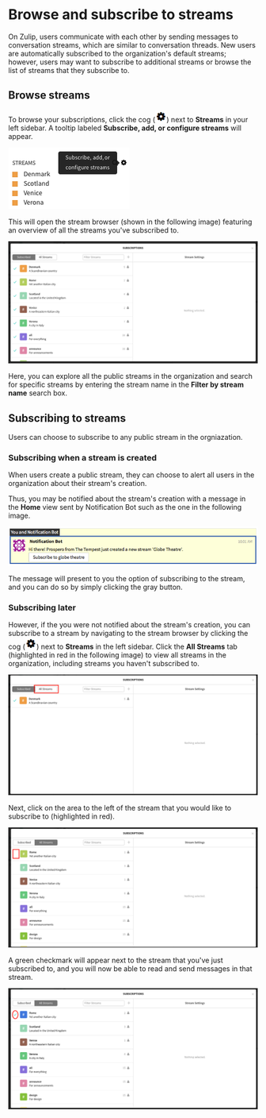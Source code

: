 # Browse and subscribe to streams

On Zulip, users communicate with each other by sending messages to
conversation streams, which are similar to conversation threads.  New
users are automatically subscribed to the organization's default
streams; however, users may want to subscribe to additional streams or
browse the list of streams that they subscribe to.

## Browse streams

To browse your subscriptions, click the cog
(![cog](/static/images/help/cog.png)) next to **Streams** in your left
sidebar. A tooltip labeled **Subscribe, add, or configure streams**
will appear.

![Browse streams](/static/images/help/streams-1.png)

This will open the stream browser (shown in the following image)
featuring an overview of all the streams you've subscribed to.

![Streams Overview](/static/images/help/streams-overview.png)

Here, you can explore all the public streams in the organization and
search for specific streams by entering the stream name in the
**Filter by stream name** search box.

## Subscribing to streams

Users can choose to subscribe to any public stream in the orgniazation.

### Subscribing when a stream is created

When users create a public stream, they can choose to alert all users
in the organization about their stream's creation.

Thus, you may be notified about the stream's creation with a message
in the **Home** view sent by Notification Bot such as the one in the
following image.

![Streams subscribe alert](/static/images/help/stream-subscribe.png)

The message will present to you the option of subscribing to the stream, and you can do so by simply clicking the gray button.

### Subscribing later

However, if the you were not notified about the stream's creation, you
can subscribe to a stream by navigating to the stream browser by
clicking the cog (![cog](/static/images/help/cog.png)) next to
**Streams** in the left sidebar. Click the **All Streams** tab
(highlighted in red in the following image) to view all streams in the
organization, including streams you haven't subscribed to.

![Streams Overview](/static/images/help/stream-overview.png)

Next, click on the area to the left of the stream that you would like
to subscribe to (highlighted in red).

![Subscribe before](/static/images/help/subscribe-before.png)

A green checkmark will appear next to the stream that you've just
subscribed to, and you will now be able to read and send messages in
that stream.

![Subscribe after](/static/images/help/subscribe-after.png)
